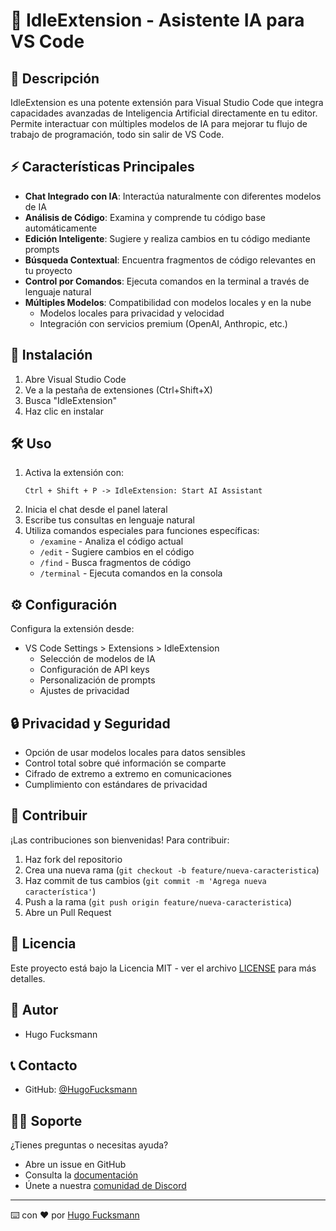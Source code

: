 # 🤖 IdleExtension - Asistente IA para VS Code

## 📝 Descripción

IdleExtension es una potente extensión para Visual Studio Code que integra capacidades avanzadas de Inteligencia Artificial directamente en tu editor. Permite interactuar con múltiples modelos de IA para mejorar tu flujo de trabajo de programación, todo sin salir de VS Code.

## ⚡ Características Principales

- **Chat Integrado con IA**: Interactúa naturalmente con diferentes modelos de IA
- **Análisis de Código**: Examina y comprende tu código base automáticamente
- **Edición Inteligente**: Sugiere y realiza cambios en tu código mediante prompts
- **Búsqueda Contextual**: Encuentra fragmentos de código relevantes en tu proyecto
- **Control por Comandos**: Ejecuta comandos en la terminal a través de lenguaje natural
- **Múltiples Modelos**: Compatibilidad con modelos locales y en la nube
  - Modelos locales para privacidad y velocidad
  - Integración con servicios premium (OpenAI, Anthropic, etc.)

## 🚀 Instalación

1. Abre Visual Studio Code
2. Ve a la pestaña de extensiones (Ctrl+Shift+X)
3. Busca "IdleExtension"
4. Haz clic en instalar

## 🛠️ Uso

1. Activa la extensión con:
   ```
   Ctrl + Shift + P -> IdleExtension: Start AI Assistant
   ```
2. Inicia el chat desde el panel lateral
3. Escribe tus consultas en lenguaje natural
4. Utiliza comandos especiales para funciones específicas:
   - `/examine` - Analiza el código actual
   - `/edit` - Sugiere cambios en el código
   - `/find` - Busca fragmentos de código
   - `/terminal` - Ejecuta comandos en la consola

## ⚙️ Configuración

Configura la extensión desde:

- VS Code Settings > Extensions > IdleExtension
  - Selección de modelos de IA
  - Configuración de API keys
  - Personalización de prompts
  - Ajustes de privacidad

## 🔒 Privacidad y Seguridad

- Opción de usar modelos locales para datos sensibles
- Control total sobre qué información se comparte
- Cifrado de extremo a extremo en comunicaciones
- Cumplimiento con estándares de privacidad

## 🤝 Contribuir

¡Las contribuciones son bienvenidas! Para contribuir:

1. Haz fork del repositorio
2. Crea una nueva rama (`git checkout -b feature/nueva-caracteristica`)
3. Haz commit de tus cambios (`git commit -m 'Agrega nueva característica'`)
4. Push a la rama (`git push origin feature/nueva-caracteristica`)
5. Abre un Pull Request

## 📝 Licencia

Este proyecto está bajo la Licencia MIT - ver el archivo [LICENSE](LICENSE) para más detalles.

## 👥 Autor

- Hugo Fucksmann

## 📞 Contacto

- GitHub: [@HugoFucksmann](https://github.com/HugoFucksmann)

## 🙋‍♂️ Soporte

¿Tienes preguntas o necesitas ayuda?

- Abre un issue en GitHub
- Consulta la [documentación](docs/README.md)
- Únete a nuestra [comunidad de Discord](https://discord.gg/tuidleextension)

---

⌨️ con ❤️ por [Hugo Fucksmann](https://github.com/HugoFucksmann)
